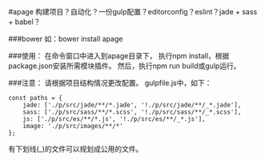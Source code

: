 #apage
构建项目？自动化？一份gulp配置？editorconfig？eslint？jade + sass + babel？

###bower
如：bower install apage

###使用：
在命令窗口中进入到apage目录下，
执行npm install，根据package.json安装所需模块插件。
然后，执行npm run build或gulp运行。

###注意：
请根据项目结构情况更改配置。
gulpfile.js中，如下：
```
const paths = {
    jade: ['./p/src/jade/**/*.jade', '!./p/src/jade/**/_*.jade'],
    sass: ['./p/src/sass/**/*.scss', '!./p/src/sass/**/_*.scss'],
    js: ['./p/src/es/**/*.js', '!./p/src/es/**/_*.js'],
    image: './p/src/images/**/*'
};
```
有下划线(_)的文件可以规划成公用的文件。
